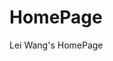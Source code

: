 <!--
 * @Author: ll
 * @LastEditTime: 2024-12-13 23:36:56
 * @LastEditors: ll
 * 无问西东
-->
# HomePage
Lei Wang's HomePage
